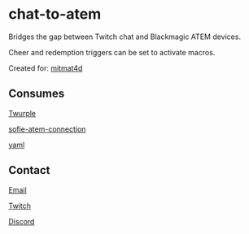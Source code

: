 # chat-to-atem

Bridges the gap between Twitch chat and Blackmagic ATEM devices.

Cheer and redemption triggers can be set to activate macros.

Created for: [mitmat4d](https://www.twitch.tv/mitmat4d)

## Consumes

[Twurple](https://github.com/twurple/twurple)

[sofie-atem-connection](https://github.com/nrkno/sofie-atem-connection/)

[yaml](https://github.com/eemeli/yaml)

## Contact

[Email](mailto:lucasjgerrits@gmail.com)

[Twitch](https://www.twitch.tv/carefreebomb)

[Discord](https://discord.gg/0X84YV4Sn1v0wyUa)
